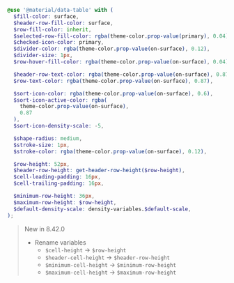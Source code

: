 ```scss
@use '@material/data-table' with (
  $fill-color: surface,
  $header-row-fill-color: surface,
  $row-fill-color: inherit,
  $selected-row-fill-color: rgba(theme-color.prop-value(primary), 0.04),
  $checked-icon-color: primary,
  $divider-color: rgba(theme-color.prop-value(on-surface), 0.12),
  $divider-size: 1px,
  $row-hover-fill-color: rgba(theme-color.prop-value(on-surface), 0.04),

  $header-row-text-color: rgba(theme-color.prop-value(on-surface), 0.87),
  $row-text-color: rgba(theme-color.prop-value(on-surface), 0.87),

  $sort-icon-color: rgba(theme-color.prop-value(on-surface), 0.6),
  $sort-icon-active-color: rgba(
    theme-color.prop-value(on-surface),
    0.87
  ),
  $sort-icon-density-scale: -5,

  $shape-radius: medium,
  $stroke-size: 1px,
  $stroke-color: rgba(theme-color.prop-value(on-surface), 0.12),

  $row-height: 52px,
  $header-row-height: get-header-row-height($row-height),
  $cell-leading-padding: 16px,
  $cell-trailing-padding: 16px,

  $minimum-row-height: 36px,
  $maximum-row-height: $row-height,
  $default-density-scale: density-variables.$default-scale,
);
```

> New in 8.42.0
>
> - Rename variables
>   - `$cell-height` -> `$row-height`
>   - `$header-cell-height` -> `$header-row-height`
>   - `$minimum-cell-height` -> `$minimum-row-height`
>   - `$maximum-cell-height` -> `$maximum-row-height`
